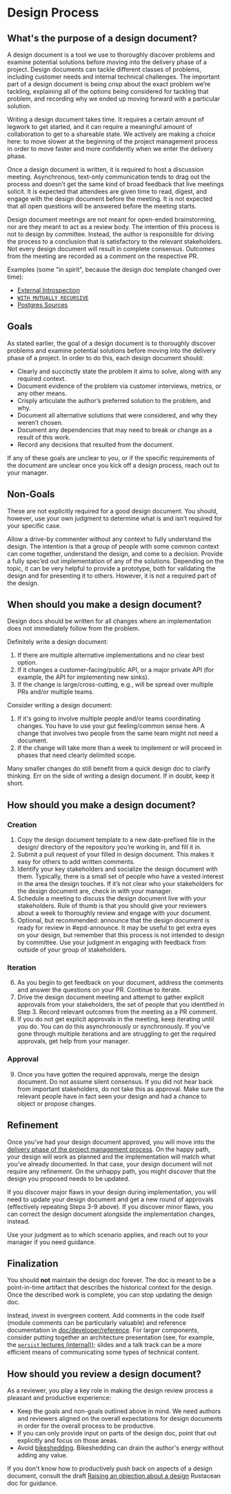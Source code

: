 # Design Process

## What's the purpose of a design document?

A design document is a tool we use to thoroughly discover problems and
examine potential solutions before moving into the delivery phase of a project.
Design documents can tackle different classes of problems, including customer
needs and internal technical challenges. The important part of a design
document is being crisp about the exact problem we’re tackling, explaining
all of the options being considered for tackling that problem, and recording why
we ended up moving forward with a particular solution.

Writing a design document takes time. It requires a certain amount of
legwork to get started, and it can require a meaningful amount of
collaboration to get to a shareable state. We actively are making a
choice here: to move slower at the beginning of the project management process
in order to move faster and more confidently when we enter the delivery phase.

Once a design document is written, it is required to host a discussion
meeting. Asynchronous, text-only communication tends to drag out the
process and doesn’t get the same kind of broad feedback that live
meetings solicit. It is expected that attendees are given time to read, digest,
and engage with the design document before the meeting. It is not
expected that all open questions will be answered before the meeting starts.

Design document meetings are not meant for open-ended brainstorming,
nor are they meant to act as a review body. The intention of this
process is not to design by committee. Instead, the author is
responsible for driving the process to a conclusion that is satisfactory
to the relevant stakeholders. Not every design document will result
in complete consensus. Outcomes from the meeting are recorded as a comment
on the respective PR.

Examples (some "in spirit", because the design doc template changed over time):
* [External Introspection](./20230227_external_introspection.md)
* [`WITH MUTUALLY RECURSIVE`](./20221204_with_mutually_recursive.md)
* [Postgres Sources](./20210412_postgres_sources.md)

## Goals

As stated earlier, the goal of a design document is to thoroughly
discover problems and examine potential solutions before moving
into the delivery phase of a project. In order to do this, each
design document should:

- Clearly and succinctly state the problem it aims to solve,
  along with any required context.
- Document evidence of the problem via customer interviews,
  metrics, or any other means.
- Crisply articulate the author’s preferred solution to the
  problem, and why.
- Document all alternative solutions that were considered,
  and why they weren’t chosen.
- Document any dependencies that may need to break or change
  as a result of this work.
- Record any decisions that resulted from the document.

If any of these goals are unclear to you, or if the specific
requirements of the document are unclear once you kick off a
design process, reach out to your manager.

## Non-Goals

These are not explicitly required for a good design document.
You should, however, use your own judgment to determine what
is and isn’t required for your specific case.

Allow a drive-by commenter without any context to fully understand
the design. The intention is that a group of people with some
common context can come together, understand the design, and
come to a decision. Provide a fully spec’ed out implementation
of any of the solutions. Depending on the topic, it can be very
helpful to provide a prototype, both for validating the design
and for presenting it to others. However, it is not a required
part of the design.

## When should you make a design document?

Design docs should be written for all changes where an implementation
does not immediately follow from the problem.

Definitely write a design document:

1. If there are multiple alternative implementations and no clear best option.
2. If it changes a customer-facing/public API, or a major private API (for
   example, the API for implementing new sinks).
3. If the change is large/cross-cutting, e.g., will be spread over multiple PRs
   and/or multiple teams.

Consider writing a design document:

1. If it's going to involve multiple people and/or teams coordinating changes.
   You have to use your gut feeling/common sense here. A change that involves
   two people from the same team might not need a document.
2. If the change will take more than a week to implement or will proceed in
   phases that need clearly delimited scope.

Many smaller changes do still benefit from a quick design doc to clarify
thinking. Err on the side of writing a design document. If in doubt, keep it
short.

## How should you make a design document?

### Creation

1. Copy the design document template to a new date-prefixed file in
   the design/ directory of the repository you’re working in, and fill it in.
2. Submit a pull request of your filled in design document. This
   makes it easy for others to add written comments.
3. Identify your key stakeholders and socialize the design document
   with them. Typically, there is a small set of people who have a vested
   interest in the area the design touches. If it’s not clear who your
   stakeholders for the design document are, check in with your manager.
4. Schedule a meeting to discuss the design document live with your
   stakeholders. Rule of thumb is that you should give your reviewers
   about a week to thoroughly review and engage with your document.
5. Optional, but recommended: announce that the design document is ready
   for review in #epd-announce. It may be useful to get extra eyes on
   your design, but remember that this process is not intended to design
   by committee. Use your judgment in engaging with feedback from outside
   of your group of stakeholders.

### Iteration

6. As you begin to get feedback on your document, address the comments
   and answer the questions on your PR. Continue to iterate.
7. Drive the design document meeting and attempt to gather explicit
   approvals from your stakeholders, the set of people that you
   identified in Step 3. Record relevant outcomes from the meeting as
   a PR comment.
8. If you do not get explicit approvals in the meeting, keep iterating
   until you do. You can do this asynchronously or synchronously.
   If you’ve gone through multiple iterations and are struggling to get
   the required approvals, get help from your manager.

### Approval

9. Once you have gotten the required approvals, merge the design
   document. Do not assume silent consensus. If you did not hear back
   from important stakeholders, do not take this as approval. Make
   sure the relevant people have in fact seen your design and had
   a chance to object or propose changes.

## Refinement

Once you’ve had your design document approved, you will move into
the [delivery phase of the project management process](../project-management.md).
On the happy path, your design will work as planned and the
implementation will match what you’ve already documented. In that case,
your design document will not require any refinement. On the unhappy
path, you might discover that the design you proposed needs to be updated.

If you discover major flaws in your design during implementation, you
will need to update your design document and get a new round of approvals
(effectively repeating Steps 3-9 above). If you discover minor flaws,
you can correct the design document alongside the implementation
changes, instead.

Use your judgment as to which scenario applies, and reach out to your
manager if you need guidance.

## Finalization

You should **not** maintain the design doc forever. The doc is meant to be a
point-in-time artifact that describes the historical context for the design.
Once the described work is complete, you can stop updating the design doc.

Instead, invest in evergreen content. Add comments in the code itself (module
comments can be particularly valuable) and reference documentation in
[doc/developer/reference](/doc/developer/reference/README.md). For larger
components, consider putting together an architecture presentation (see, for
example, the [`persist` lectures
(internal)](https://www.notion.so/materialize/6f83baae1f5348eb87334a53daa63066));
slides and a talk track can be a more efficient means of communicating some
types of technical content.

## How should you review a design document?

As a reviewer, you play a key role in making the design review process a
pleasant and productive experience:

 - Keep the goals and non-goals outlined above in mind. We need authors and
   reviewers aligned on the overall expectations for design documents in order
   for the overall process to be productive.
 - If you can only provide input on parts of the design doc, point that out
   explicitly and focus on those areas.
 - Avoid [bikeshedding](https://bikeshed.com). Bikeshedding can drain the
   author's energy without adding any value.

If you don't know how to productively push back on aspects of a design
document, consult the draft [Raising an objection about a
design](https://rustacean-principles.netlify.app/how_to_rustacean/show_up/raising_an_objection.html)
Rustacean doc for guidance.

